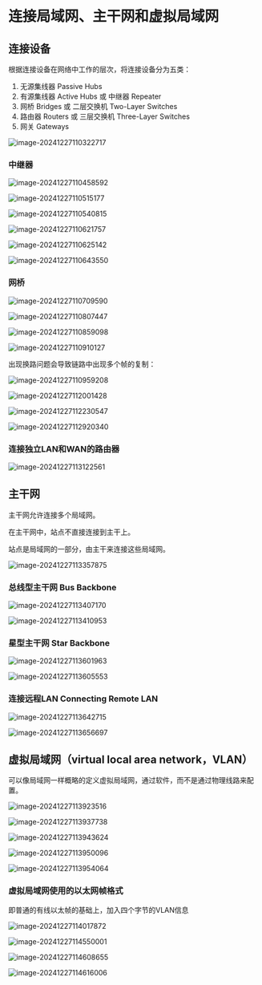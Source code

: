 # 连接局域网、主干网和虚拟局域网

## 连接设备

根据连接设备在网络中工作的层次，将连接设备分为五类：

1. 无源集线器 Passive Hubs
2. 有源集线器 Active Hubs 或 中继器 Repeater
3. 网桥 Bridges 或 二层交换机 Two-Layer Switches
4. 路由器 Routers 或 三层交换机 Three-Layer Switches
5. 网关 Gateways

![image-20241227110322717](assets/image-20241227110322717.png)

### 中继器

![image-20241227110458592](assets/image-20241227110458592.png)

![image-20241227110515177](assets/image-20241227110515177.png)

![image-20241227110540815](assets/image-20241227110540815.png)

![image-20241227110621757](assets/image-20241227110621757.png)

![image-20241227110625142](assets/image-20241227110625142.png)

![image-20241227110643550](assets/image-20241227110643550.png)

### 网桥

![image-20241227110709590](assets/image-20241227110709590.png)

![image-20241227110807447](assets/image-20241227110807447.png)

![image-20241227110859098](assets/image-20241227110859098.png)

![image-20241227110910127](assets/image-20241227110910127.png)

出现换路问题会导致链路中出现多个帧的复制：

![image-20241227110959208](assets/image-20241227110959208.png)

![image-20241227112001428](assets/image-20241227112001428.png)

![image-20241227112230547](assets/image-20241227112230547.png)

![image-20241227112920340](assets/image-20241227112920340.png)

### 连接独立LAN和WAN的路由器

![image-20241227113122561](assets/image-20241227113122561.png)

## 主干网

主干网允许连接多个局域网。

在主干网中，站点不直接连接到主干上。

站点是局域网的一部分，由主干来连接这些局域网。

![image-20241227113357875](assets/image-20241227113357875.png)

### 总线型主干网 Bus Backbone

![image-20241227113407170](assets/image-20241227113407170.png)

![image-20241227113410953](assets/image-20241227113410953.png)

### 星型主干网 Star Backbone

![image-20241227113601963](assets/image-20241227113601963.png)

![image-20241227113605553](assets/image-20241227113605553.png)

### 连接远程LAN Connecting Remote LAN

![image-20241227113642715](assets/image-20241227113642715.png)

![image-20241227113656697](assets/image-20241227113656697.png)

## 虚拟局域网（virtual local area network，VLAN）

可以像局域网一样概略的定义虚拟局域网，通过软件，而不是通过物理线路来配置。

![image-20241227113923516](assets/image-20241227113923516.png)

![image-20241227113937738](assets/image-20241227113937738.png)

![image-20241227113943624](assets/image-20241227113943624.png)

![image-20241227113950096](assets/image-20241227113950096.png)

![image-20241227113954064](assets/image-20241227113954064.png)

### **虚拟局域网使用的以太网帧格式**

即普通的有线以太帧的基础上，加入四个字节的VLAN信息

![image-20241227114017872](assets/image-20241227114017872.png)

![image-20241227114550001](assets/image-20241227114550001.png)

![image-20241227114608655](assets/image-20241227114608655.png)

![image-20241227114616006](assets/image-20241227114616006.png)